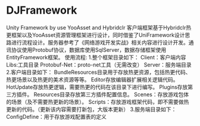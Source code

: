 # DJFramework
Unity Framework by use YooAsset and Hybridclr 
客户端框架基于Hybridclr热更框架以及YooAsset资源管理框架进行设计，同时借鉴了UniFramework设计思路进行流程设计。服务器参考了《网络游戏开发实战》相关内容进行设计开发。通讯协议使用Protobuf协议，数据库使用SqlServer，数据存储框架使用EntityFramework框架。
使用流程:
1.整个框架目录如下：
  Client：客户端内容
  Libs:工具目录
  Protobuf-Net：proto-net工具（无需改变）
  Server：服务端目录
2.客户端目录如下：
  BundleResources目录用于存放热更资源，包括热更代码、热更场景以及热更的美术资源等等。
  Editor存放编辑器扩展相关逻辑代码。
  HotUpdate存放热更逻辑，需要热更的代码在该目录下进行编写。
  Plugins存放第三方插件。
  Resources目录存放第三方插件配置信息。
  Scenes：存放游戏包体的场景（及不需要热更新的场景）。
  Scripts：存放游戏框架代码，即不需要做热更新的代码。（更新该内容需要打新包，大版本更新）
3.服务端目录如下：
    ConfigDefine：用于存放游戏配置表的定义
  

